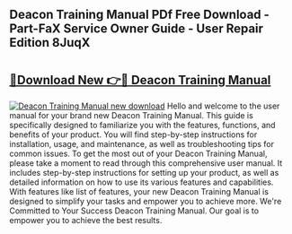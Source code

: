 ## Deacon Training Manual PDf Free Download - Part-FaX Service Owner Guide - User Repair Edition 8JuqX

# <h2><a href="http://bc2838.oget.top/?id=Deacon+Training+Manual">🔗Download New 👉🔴 Deacon Training Manual</a></h2>

[![Deacon Training Manual new download](https://i.imgur.com/5g1atiW.png)](http://bc2838.oget.top/?id=Deacon+Training+Manual)
Hello and welcome to the user manual for your brand new Deacon Training Manual. This guide is specifically designed to familiarize you with the features, functions, and benefits of your product. You will find step-by-step instructions for installation, usage, and maintenance, as well as troubleshooting tips for common issues. To get the most out of your Deacon Training Manual, please take a moment to read through this comprehensive user manual. It includes step-by-step instructions for setting up your product, as well as detailed information on how to use its various features and capabilities. With features like list of features, your new Deacon Training Manual is designed to simplify your tasks and empower you to achieve more. We're Committed to Your Success Deacon Training Manual. Our goal is to empower you to achieve the best results.
